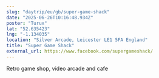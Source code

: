 ```yaml
---
slug: "daytrip/eu/gb/super-game-shack"
date: "2025-06-26T10:16:48.934Z"
poster: "Turux"
lat: "52.635423"
lng: "-1.134035"
location: "Silver Arcade, Leicester LE1 5FA England"
title: "Super Game Shack"
external_url: https://www.facebook.com/supergameshack/
---
```

Retro game shop, video arcade and cafe 